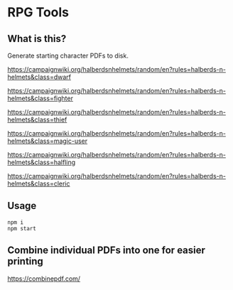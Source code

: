 # RPG Tools

## What is this?

Generate starting character PDFs to disk.

https://campaignwiki.org/halberdsnhelmets/random/en?rules=halberds-n-helmets&class=dwarf

https://campaignwiki.org/halberdsnhelmets/random/en?rules=halberds-n-helmets&class=fighter

https://campaignwiki.org/halberdsnhelmets/random/en?rules=halberds-n-helmets&class=thief

https://campaignwiki.org/halberdsnhelmets/random/en?rules=halberds-n-helmets&class=magic-user

https://campaignwiki.org/halberdsnhelmets/random/en?rules=halberds-n-helmets&class=halfling

https://campaignwiki.org/halberdsnhelmets/random/en?rules=halberds-n-helmets&class=cleric

## Usage

```
npm i
npm start
```

## Combine individual PDFs into one for easier printing

https://combinepdf.com/

